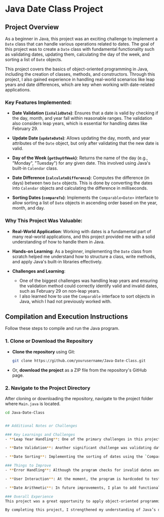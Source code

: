 # Java Date Class Project

## Project Overview
As a beginner in Java, this project was an exciting challenge to implement a `Date` class that can handle various operations related to dates. The goal of this project was to create a `Date` class with fundamental functionality such as validating dates, updating them, calculating the day of the week, and sorting a list of `Date` objects.

This project covers the basics of object-oriented programming in Java, including the creation of classes, methods, and constructors. Through this project, I also gained experience in handling real-world scenarios like leap years and date differences, which are key when working with date-related applications.

### Key Features Implemented:
- **Date Validation (`isValidDate`)**: Ensures that a date is valid by checking if the day, month, and year fall within reasonable ranges. The validation also considers leap years, which is essential for handling dates like February 29.
  
- **Update Date (`updateDate`)**: Allows updating the day, month, and year attributes of the `Date` object, but only after validating that the new date is valid.

- **Day of the Week (`getDayOfWeek`)**: Returns the name of the day (e.g., "Monday", "Tuesday") for any given date. This involved using Java's built-in `Calendar` class.

- **Date Difference (`calculateDifference`)**: Computes the difference (in days) between two `Date` objects. This is done by converting the dates into `Calendar` objects and calculating the difference in milliseconds.

- **Sorting Dates (`compareTo`)**: Implements the `Comparable<Date>` interface to allow sorting a list of `Date` objects in ascending order based on the year, month, and day.

### Why This Project Was Valuable:
- **Real-World Application**: Working with dates is a fundamental part of many real-world applications, and this project provided me with a solid understanding of how to handle them in Java.
  
- **Hands-on Learning**: As a beginner, implementing the `Date` class from scratch helped me understand how to structure a class, write methods, and apply Java's built-in libraries effectively.

- **Challenges and Learning**: 
    - One of the biggest challenges was handling leap years and ensuring the validation method could correctly identify valid and invalid dates, such as February 29 on non-leap years.
    - I also learned how to use the `Comparable` interface to sort objects in Java, which I had not previously worked with.


## Compilation and Execution Instructions

Follow these steps to compile and run the Java program.

### 1. **Clone or Download the Repository**
   - **Clone the repository** using Git:
     ```bash
     git clone https://github.com/yourusername/Java-Date-Class.git
     ```
   - Or, **download the project** as a ZIP file from the repository's GitHub page.

### 2. **Navigate to the Project Directory**
   After cloning or downloading the repository, navigate to the project folder where `Main.java` is located.
   ```bash
   cd Java-Date-Class


## Additional Notes or Challenges

### Key Learnings and Challenges
- **Leap Year Handling**: One of the primary challenges in this project was ensuring the correct handling of leap years. For example, February 29th is only valid in a leap year. Implementing this logic required careful checking of the year and ensuring the validation method accounted for leap years accurately.
  
- **Date Validation**: Another significant challenge was validating dates, especially for months with different numbers of days. For example, ensuring that February doesn’t have more than 29 days, or that April only has 30 days, was a critical part of the program’s functionality.

- **Date Sorting**: Implementing the sorting of dates using the `Comparable` interface was a great learning experience. Sorting the dates by year, then month, and then day was straightforward once I understood how to use the `compareTo` method effectively.

### Things to Improve
- **Error Handling**: Although the program checks for invalid dates and prints error messages, I could have used more robust error handling with `try-catch` blocks or custom exceptions. This would allow the program to handle unexpected inputs more gracefully.

- **User Interaction**: At the moment, the program is hardcoded to test specific dates. Adding user interaction where a user can input a date or choose from a set of options would enhance the program’s usability.

- **Date Arithmetic**: In future improvements, I plan to add functionality to perform date arithmetic, such as adding or subtracting days, months, or years. This will make the `Date` class more versatile.

### Overall Experience
This project was a great opportunity to apply object-oriented programming principles, including class design, constructors, and methods. As a beginner, it helped me understand the importance of edge cases (such as invalid dates) and how to handle them in Java. I also gained hands-on experience working with Java’s `Calendar` and `GregorianCalendar` classes to manipulate and calculate dates.

By completing this project, I strengthened my understanding of Java’s date-related functionality and solidified my foundation in object-oriented programming.
